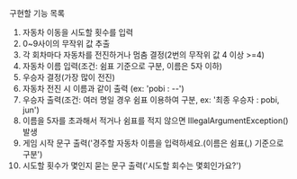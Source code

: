 구현할 기능 목록
1. 자동차 이동을 시도할 횟수를 입력
2. 0~9사이의 무작위 값 추출
3. 각 회차마다 자동차를 전진하거나 멈춤 결정(2번의 무작위 값 4 이상 >=4)
4. 자동차 이름 입력(조건: 쉼표 기준으로 구분, 이름은 5자 이하)
5. 우승자 결정(가장 많이 전진)
6. 자동차 전진 시 이름과 같이 출력 (ex: 'pobi : --')
7. 우승자 출력(조건: 여러 명일 경우 쉼표 이용하여 구분, ex: '최종 우승자 : pobi, jun')
8. 이름을 5자를 초과해서 적거나 쉼표를 적지 않으면 IllegalArgumentException() 발생
9. 게임 시작 문구 출력('경주할 자동차 이름을 입력하세요.(이름은 쉼표(,) 기준으로 구분')
10. 시도할 횟수가 몇인지 묻는 문구 출력('시도할 회수는 몇회인가요?')